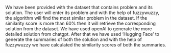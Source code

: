 We have been provided with the dataset that contains problem and its solution. The user will enter its problem and with the help of fuzzywuzzy, the algorithm will find the most similar problem in the dataset. If the similarity score is more than 60% then it will retrieve the corresponding solution from the dataset. We have used openAI to generate the more detailed solution from chatgpt. After that we have used ‘Hugging Face’ to generate the summaries of both the solution and with the help of fuzzywuzzy we have calculated the similarity scores of both the summaries.
